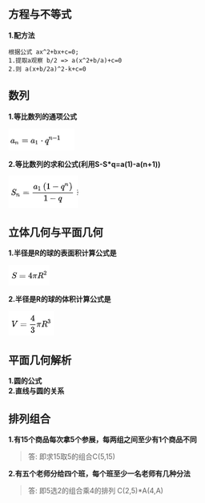 ## 方程与不等式
**1.配方法**
```
根据公式 ax^2+bx+c=0;
1.提取a观察 b/2 => a(x^2+b/a)+c=0
2.则 a(x+b/2a)^2-k+c=0
```
  
## 数列
**1.等比数列的通项公式**

![等比数列的通项公式](images/等比数列通项公式.png)

**2.等比数列的求和公式(利用S-S*q=a(1)-a(n+1))**

![等比数列的通项公式](images/等比数列求和公式.png)
## 立体几何与平面几何
**1.半径是R的球的表面积计算公式是**

![球的表面积](images/球的表面积公式.png)

**2.半径是R的球的体积计算公式是**

![球的体积](images/球的体积公式.png)

## 平面几何解析
**1.圆的公式**   
**2.直线与圆的关系**

## 排列组合

**1.有15个商品每次拿5个参展，每两组之间至少有1个商品不同** 
> 答: 即求15取5的组合C(5,15)

**2.有五个老师分给四个班，每个班至少一名老师有几种分法** 
> 答: 即5选2的组合乘4的排列 C(2,5)*A(4,A)

